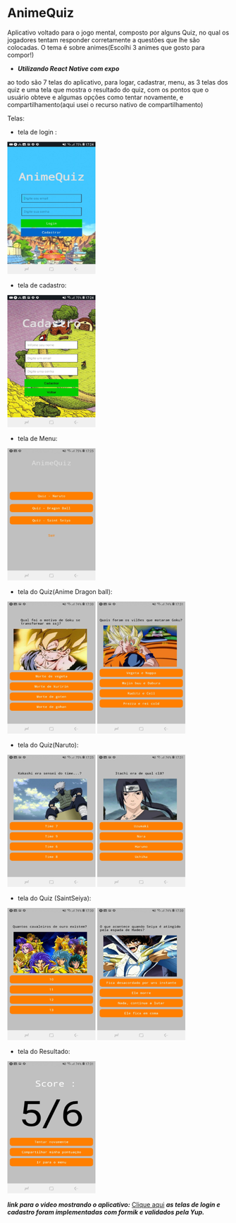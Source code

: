 # AnimeQuiz


Aplicativo voltado para o jogo mental, composto por alguns Quiz, no qual os jogadores tentam
responder corretamente a questões que lhe são colocadas. O tema é sobre animes(Escolhi 3 animes 
que gosto para compor!)


- ***Utilizando React Native com expo***

ao todo são 7 telas do aplicativo, para logar, cadastrar, menu, as 3 telas dos quiz e uma
tela que mostra o resultado do quiz, com os pontos que o usuário obteve e algumas opções
como tentar novamente, e compartilhamento(aqui usei o recurso nativo de compartilhamento)



Telas: 

- tela de login :


<img src="https://github.com/brendowcaval/quiz_app/blob/main/src/images/telas/login.jpg"  width="200" height="300">


- tela de cadastro: 


<img src="https://github.com/brendowcaval/quiz_app/blob/main/src/images/telas/cadastro.jpg"  width="200" height="300">


- tela de Menu: 

<img src="https://github.com/brendowcaval/quiz_app/blob/main/src/images/telas/menu.jpg"  width="200" height="300">

- tela do Quiz(Anime Dragon ball):
<div style={{flex-direction:row}}>
<img src="https://github.com/brendowcaval/quiz_app/blob/main/src/images/telas/db1.jpg"  width="200" height="300">
<img src="https://github.com/brendowcaval/quiz_app/blob/main/src/images/telas/db2.jpg"  width="200" height="300">
  </div>
 
 
 - tela do Quiz(Naruto):
<div style={{flex-direction:row}}>
<img src="https://github.com/brendowcaval/quiz_app/blob/main/src/images/telas/naruto1.jpg"  width="200" height="300">
<img src="https://github.com/brendowcaval/quiz_app/blob/main/src/images/telas/naruto2.jpg"  width="200" height="300">
</div>

- tela do Quiz (SaintSeiya):
<div style={{flex-direction:row}}>
<img src="https://github.com/brendowcaval/quiz_app/blob/main/src/images/telas/saint1.jpg"  width="200" height="300">
<img src="https://github.com/brendowcaval/quiz_app/blob/main/src/images/telas/saint2.jpg"  width="200" height="300">
  </div>

- tela do Resultado:

<img src="https://github.com/brendowcaval/quiz_app/blob/main/src/images/telas/resultado.jpg"
width="200" height="300">


***link para o video mostrando o aplicativo:*** [Clique aqui](https://www.youtube.com/watch?v=vCPeSKyjA8c)
***as telas de login e cadastro foram implementadas com formik e validados pela Yup.***
 





